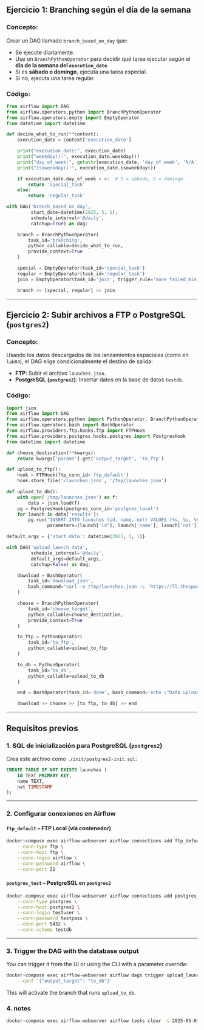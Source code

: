 ## **Ejercicio 1: Branching según el día de la semana**

### Concepto:

Crear un DAG llamado `branch_based_on_day` que:

* Se ejecute diariamente.
* Use un `BranchPythonOperator` para decidir qué tarea ejecutar según el **día de la semana del `execution_date`**.
* Si es **sábado o domingo**, ejecuta una tarea especial.
* Si no, ejecuta una tarea regular.

### Código:

```python
from airflow import DAG
from airflow.operators.python import BranchPythonOperator
from airflow.operators.empty import EmptyOperator
from datetime import datetime

def decide_what_to_run(**context):
    execution_date = context['execution_date']

    print("execution_date:", execution_date)
    print("weekday():", execution_date.weekday())
    print("day_of_week:", getattr(execution_date, 'day_of_week', 'N/A'))
    print("isoweekday():", execution_date.isoweekday())

    if execution_date.day_of_week > 4:  # 5 = sábado, 6 = domingo
        return 'special_task'
    else:
        return 'regular_task'

with DAG('branch_based_on_day',
         start_date=datetime(2025, 5, 1),
         schedule_interval='@daily',
         catchup=True) as dag:

    branch = BranchPythonOperator(
        task_id='branching',
        python_callable=decide_what_to_run,
        provide_context=True
    )

    special = EmptyOperator(task_id='special_task')
    regular = EmptyOperator(task_id='regular_task')
    join = EmptyOperator(task_id='join', trigger_rule='none_failed_min_one_success')

    branch >> [special, regular] >> join
```

---

## **Ejercicio 2: Subir archivos a FTP o PostgreSQL (`postgres2`)**

### Concepto:

Usando los datos descargados de los lanzamientos espaciales (como en `lab04`), el DAG elige condicionalmente el destino de salida:

* **FTP**: Subir el archivo `launches.json`.
* **PostgreSQL (`postgres2`)**: Insertar datos en la base de datos `testdb`.

### Código:

```python
import json
from airflow import DAG
from airflow.operators.python import PythonOperator, BranchPythonOperator
from airflow.operators.bash import BashOperator
from airflow.providers.ftp.hooks.ftp import FTPHook
from airflow.providers.postgres.hooks.postgres import PostgresHook
from datetime import datetime

def choose_destination(**kwargs):
    return kwargs['params'].get('output_target', 'to_ftp')

def upload_to_ftp():
    hook = FTPHook(ftp_conn_id='ftp_default')
    hook.store_file('/launches.json', '/tmp/launches.json')

def upload_to_db():
    with open('/tmp/launches.json') as f:
        data = json.load(f)
    pg = PostgresHook(postgres_conn_id='postgres_local')
    for launch in data['results']:
        pg.run("INSERT INTO launches (id, name, net) VALUES (%s, %s, %s)",
               parameters=(launch['id'], launch['name'], launch['net']))

default_args = {'start_date': datetime(2025, 5, 1)}

with DAG('upload_launch_data',
         schedule_interval='@daily',
         default_args=default_args,
         catchup=False) as dag:

    download = BashOperator(
        task_id='download_json',
        bash_command="curl -o /tmp/launches.json -L 'https://ll.thespacedevs.com/2.0.0/launch/upcoming'"
    )

    choose = BranchPythonOperator(
        task_id='choose_target',
        python_callable=choose_destination,
        provide_context=True
    )

    to_ftp = PythonOperator(
        task_id='to_ftp',
        python_callable=upload_to_ftp
    )

    to_db = PythonOperator(
        task_id='to_db',
        python_callable=upload_to_db
    )

    end = BashOperator(task_id='done', bash_command='echo \"Data uploaded.\"')

    download >> choose >> [to_ftp, to_db] >> end
```

---

## **Requisitos previos**

### 1. SQL de inicialización para PostgreSQL (`postgres2`)

Crea este archivo como `./init/postgres2-init.sql`:

```sql
CREATE TABLE IF NOT EXISTS launches (
    id TEXT PRIMARY KEY,
    name TEXT,
    net TIMESTAMP
);
```

---

### 2. Configurar conexiones en Airflow

####  `ftp_default` – FTP Local (vía contenedor)

```bash
docker-compose exec airflow-webserver airflow connections add ftp_default \
    --conn-type ftp \
    --conn-host ftp \
    --conn-login airflow \
    --conn-password airflow \
    --conn-port 21
```

####  `postgres_test` – PostgreSQL en `postgres2`

```bash
docker-compose exec airflow-webserver airflow connections add postgres_test \
    --conn-type postgres \
    --conn-host postgres2 \
    --conn-login testuser \
    --conn-password testpass \
    --conn-port 5432 \
    --conn-schema testdb
```
 
---

### 3. Trigger the DAG with the database output

You can trigger it from the UI or using the CLI with a parameter override:

```bash
docker-compose exec airflow-webserver airflow dags trigger upload_launch_data \
    --conf '{"output_target": "to_db"}'
```

This will activate the branch that runs `upload_to_db`.

### 4. notes
```bash
docker-compose exec airflow-webserver airflow tasks clear -s 2025-05-01 -e 2025-05-15 branch_based_on_day
```
